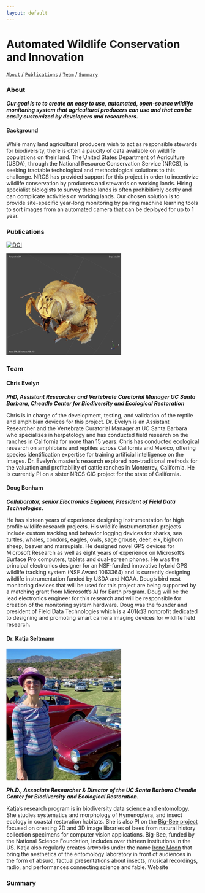 ```yaml
---
layout: default
---
```


# Automated Wildlife Conservation and Innovation

[```About```](#about) / [```Publications```](#publications) /  [```Team```](#team) / [```Summary```](#summary)


### About

***Our goal is to to create an easy to use, automated, open-source wildlife monitoring system that agricultural producers can use and that can be easily customized by developers and researchers.***

#### Background
While many land agricultural producers wish to act as responsible stewards for biodiversity, there is often a paucity of data available on wildlife populations on their land. The United States Department of Agriculture (USDA), through the National Resource Conservation Service (NRCS), is seeking tractable techological and methodological solutions to this challenge. NRCS has provided support for this project in order to incentivize wildlife conservation by producers and stewards on working lands. Hiring specialist biologists to survey these lands is often prohibitively costly and can complicate activities on working lands. Our chosen solution is to provide site-specific year-long monitoring by pairing machine learning tools to sort images from an automated camera that can be deployed for up to 1 year.


### Publications

[![DOI](https://zenodo.org/badge/DOI/10.5281/zenodo.6603940.svg)](https://doi.org/10.5281/zenodo.6603940)


<img src="images/bee.png" width="300" />
 
### Team

#### Chris Evelyn 

***PhD, Assistant Researcher and Vertebrate Curatorial Manager UC Santa Barbara, Cheadle Center for Biodiversity and Ecological Restoration***

Chris is in charge of the development, testing, and validation of the reptile and amphibian devices for this project. Dr. Evelyn is an Assistant Researcher and the Vertebrate Curatorial Manager at UC Santa Barbara who specializes in herpetology and has conducted field research on the ranches in California for more than 15 years. Chris has conducted ecological research on amphibians and reptiles across California and Mexico, offering species identification expertise for training artificial intelligence on the images. Dr. Evelyn’s master’s research explored non-traditional methods for the valuation and profitability of cattle ranches in Monterrey, California. He is currently PI on a sister NRCS CIG project for the state of California. 

#### Doug Bonham
***Collaborator, senior Electronics Engineer, President of Field Data Technologies.***

 He has sixteen years of experience designing instrumentation for high profile wildlife research projects. His wildlife instrumentation projects include custom tracking and behavior logging devices for sharks, sea turtles, whales, condors, eagles, owls, sage grouse, deer, elk, bighorn sheep, beaver and marsupials. He designed novel GPS devices for Microsoft Research as well as eight years of experience on Microsoft’s Surface Pro computers, tablets and dual-screen phones. He was the principal electronics designer for an NSF-funded innovative hybrid GPS wildlife tracking system (NSF Award 1063364) and is currently designing wildlife instrumentation funded by USDA and NOAA. Doug’s bird nest monitoring devices that will be used for this project are being supported by a matching grant from Microsoft’s AI for Earth program. Doug will be the lead electronics engineer for this research and will be responsible for creation of the monitoring system hardware. Doug was the founder and president of Field Data Technologies which is a 401(c)3 nonprofit dedicated to designing and promoting smart camera imaging devices for wildlife field research.

#### Dr. Katja Seltmann

<img src="images/katja_seltmann_bio.png" width="300" />

***Ph.D., Associate Researcher & Director of the UC Santa Barbara Cheadle Center for Biodiversity and Ecological Restoration.***

 Katja’s research program is in biodiversity data science and entomology. She studies systematics and morphology of Hymenoptera, and insect ecology in coastal restoration habitats. She is also PI on the [Big-Bee project](http://big-bee.net/) focused on creating 2D and 3D image libraries of bees from natural history collection specimens for computer vision applications. Big-Bee, funded by the National Science Foundation, includes over thirteen institutions in the US. Katja also regularly creates artworks under the name [Irene Moon](https://www.begoniasociety.org/) that bring the aesthetics of the entomology laboratory in front of audiences in the form of absurd, factual presentations about insects, musical recordings, radio, and performances connecting science and fable. Website

### Summary

